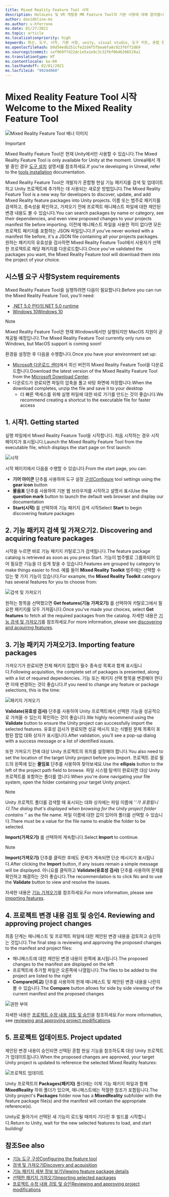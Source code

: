```yaml
---
title: Mixed Reality Feature Tool 시작
description: HoloLens 및 VR 개발용 MR Feature Tool의 기본 사항에 대해 알아봅니다.
author: davidkline-ms
ms.author: v-hferrone
ms.date: 01/27/2021
ms.topic: article
ms.localizationpriority: high
keywords: 최신, 도구, 시작, 기본 사항, unity, visual studio, 도구 키트, 혼합 현실 헤드셋, windows mixed reality 헤드셋, 가상 현실 헤드셋, 설치, Windows, HoloLens, 에뮬레이터, unreal, openxr
ms.openlocfilehash: b9d54edb251cfe22d4f5fbea6fa8c923f6ff2d69
ms.sourcegitcommit: cef969ffd22dc1e5a1e9c3c32fbf0646206519a1
ms.translationtype: HT
ms.contentlocale: ko-KR
ms.lasthandoff: 02/01/2021
ms.locfileid: "99244068"
---
```

# <a name="welcome-to-the-mixed-reality-feature-tool"></a><span data-ttu-id="dc23e-104">Mixed Reality Feature Tool 시작</span><span class="sxs-lookup"><span data-stu-id="dc23e-104">Welcome to the Mixed Reality Feature Tool</span></span>

![Mixed Reality Feature Tool 배너 이미지](images/feature-tool-banner.png)

> [!IMPORTANT]
> <span data-ttu-id="dc23e-106">Mixed Reality Feature Tool은 현재 Unity에서만 사용할 수 있습니다.</span><span class="sxs-lookup"><span data-stu-id="dc23e-106">The Mixed Reality Feature Tool is only available for Unity at the moment.</span></span> <span data-ttu-id="dc23e-107">Unreal에서 개발 중인 경우 [도구 설치](../install-the-tools.md) 설명서를 참조하세요.</span><span class="sxs-lookup"><span data-stu-id="dc23e-107">If you're developing in Unreal, refer to the [tools installation](../install-the-tools.md) documentation.</span></span>

<span data-ttu-id="dc23e-108">Mixed Reality Feature Tool은 개발자가 혼합형 현실 기능 패키지를 검색 및 업데이트하고 Unity 프로젝트에 추가하는 데 사용되는 새로운 방법입니다.</span><span class="sxs-lookup"><span data-stu-id="dc23e-108">The Mixed Reality Feature Tool is a new way for developers to discover, update, and add Mixed Reality feature packages into Unity projects.</span></span> <span data-ttu-id="dc23e-109">이름 또는 범주로 패키지를 검색하고, 종속성을 확인하고, 가져오기 전에 프로젝트 매니페스트 파일에 대한 제안된 변경 내용도 볼 수 있습니다.</span><span class="sxs-lookup"><span data-stu-id="dc23e-109">You can search packages by name or category, see their dependencies, and even view proposed changes to your projects manifest file before importing.</span></span> <span data-ttu-id="dc23e-110">이전에 매니페스트 파일을 사용한 적이 없다면 모든 프로젝트 패키지를 포함하는 JSON 파일입니다.</span><span class="sxs-lookup"><span data-stu-id="dc23e-110">If you've never worked with a manifest file before, it's a JSON file containing all your projects packages.</span></span> <span data-ttu-id="dc23e-111">원하는 패키지의 유효성을 검사하면 Mixed Reality Feature Tool에서 사용자가 선택한 프로젝트로 해당 패키지를 다운로드합니다.</span><span class="sxs-lookup"><span data-stu-id="dc23e-111">Once you've validated the packages you want, the Mixed Reality Feature tool will download them into the project of your choice.</span></span>

## <a name="system-requirements"></a><span data-ttu-id="dc23e-112">시스템 요구 사항</span><span class="sxs-lookup"><span data-stu-id="dc23e-112">System requirements</span></span>

<span data-ttu-id="dc23e-113">Mixed Reality Feature Tool을 실행하려면 다음이 필요합니다.</span><span class="sxs-lookup"><span data-stu-id="dc23e-113">Before you can run the Mixed Reality Feature Tool, you'll need:</span></span>

* [<span data-ttu-id="dc23e-114">.NET 5.0 런타임</span><span class="sxs-lookup"><span data-stu-id="dc23e-114">.NET 5.0 runtime</span></span>](https://dotnet.microsoft.com/download/dotnet/5.0)
* [<span data-ttu-id="dc23e-115">Windows 10</span><span class="sxs-lookup"><span data-stu-id="dc23e-115">Windows 10</span></span>](https://www.microsoft.com/software-download/windows10ISO)

> [!NOTE]
> <span data-ttu-id="dc23e-116">Mixed Reality Feature Tool은 현재 Windows에서만 실행되지만 MacOS 지원이 곧 제공될 예정입니다.</span><span class="sxs-lookup"><span data-stu-id="dc23e-116">The Mixed Reality Feature Tool currently only runs on Windows, but MacOS support is coming soon!</span></span>

<span data-ttu-id="dc23e-117">환경을 설정한 후 다음을 수행합니다.</span><span class="sxs-lookup"><span data-stu-id="dc23e-117">Once you have your environment set up:</span></span>

* <span data-ttu-id="dc23e-118">[Microsoft 다운로드 센터](https://aka.ms/MRFeatureTool)에서 최신 버전의 Mixed Reality Feature Tool을 다운로드합니다.</span><span class="sxs-lookup"><span data-stu-id="dc23e-118">Download the latest version of the Mixed Reality Feature Tool from the [Microsoft Download Center](https://aka.ms/MRFeatureTool).</span></span>
* <span data-ttu-id="dc23e-119">다운로드가 완료되면 파일의 압축을 풀고 바탕 화면에 저장합니다.</span><span class="sxs-lookup"><span data-stu-id="dc23e-119">When the download completes, unzip the file and save it to your desktop</span></span>
    * <span data-ttu-id="dc23e-120">더 빠른 액세스를 위해 실행 파일에 대한 바로 가기를 만드는 것이 좋습니다.</span><span class="sxs-lookup"><span data-stu-id="dc23e-120">We recommend creating a shortcut to the executable file for faster access</span></span>

## <a name="1-getting-started"></a><span data-ttu-id="dc23e-121">1. 시작</span><span class="sxs-lookup"><span data-stu-id="dc23e-121">1. Getting started</span></span>

<span data-ttu-id="dc23e-122">실행 파일에서 Mixed Reality Feature Tool을 시작합니다. 처음 시작하는 경우 시작 페이지가 표시됩니다.</span><span class="sxs-lookup"><span data-stu-id="dc23e-122">Launch the Mixed Reality Feature Tool from the executable file, which displays the start page on first launch:</span></span>

![시작](images/FeatureToolStart.png)

<span data-ttu-id="dc23e-124">시작 페이지에서 다음을 수행할 수 있습니다.</span><span class="sxs-lookup"><span data-stu-id="dc23e-124">From the start page, you can:</span></span>

* <span data-ttu-id="dc23e-125">**기어 아이콘** 단추를 사용하여 도구 설정 [구성](configuring-feature-tool.md)</span><span class="sxs-lookup"><span data-stu-id="dc23e-125">[Configure](configuring-feature-tool.md) tool settings using the **gear icon** button</span></span>
* <span data-ttu-id="dc23e-126">**물음표** 단추를 사용하여 기본 웹 브라우저를 시작하고 설명서 표시</span><span class="sxs-lookup"><span data-stu-id="dc23e-126">Use the **question mark** button to launch the default web browser and display our documentation</span></span>
* <span data-ttu-id="dc23e-127">**Start(시작)** 를 선택하여 기능 패키지 검색 시작</span><span class="sxs-lookup"><span data-stu-id="dc23e-127">Select **Start** to begin discovering feature packages</span></span>

## <a name="2-discovering-and-acquiring-feature-packages"></a><span data-ttu-id="dc23e-128">2. 기능 패키지 검색 및 가져오기</span><span class="sxs-lookup"><span data-stu-id="dc23e-128">2. Discovering and acquiring feature packages</span></span>

<span data-ttu-id="dc23e-129">시작을 누르면 바로 기능 패키지 카탈로그가 검색됩니다.</span><span class="sxs-lookup"><span data-stu-id="dc23e-129">The feature package catalog is retrieved as soon as you press Start.</span></span> <span data-ttu-id="dc23e-130">기능이 범주별로 그룹화되어 있어 필요한 기능을 더 쉽게 찾을 수 있습니다.</span><span class="sxs-lookup"><span data-stu-id="dc23e-130">Features are grouped by category to make things easier to find.</span></span> <span data-ttu-id="dc23e-131">예를 들어 **Mixed Reality Toolkit** 범주에는 선택할 수 있는 몇 가지 기능이 있습니다.</span><span class="sxs-lookup"><span data-stu-id="dc23e-131">For example, the **Mixed Reality Toolkit** category has several features for you to choose from:</span></span>

![검색 및 가져오기](images/FeatureToolDiscovery.png)

<span data-ttu-id="dc23e-133">원하는 항목을 선택했으면 **Get features(기능 가져오기)** 를 선택하여 카탈로그에서 필요한 패키지를 모두 가져옵니다.</span><span class="sxs-lookup"><span data-stu-id="dc23e-133">Once you've made your choices, select **Get features** to fetch all the required packages from the catalog.</span></span> <span data-ttu-id="dc23e-134">자세한 내용은 [기능 검색 및 가져오기](discovering-features.md)를 참조하세요.</span><span class="sxs-lookup"><span data-stu-id="dc23e-134">For more information, please see [discovering and acquiring features](discovering-features.md).</span></span>

## <a name="3-importing-feature-packages"></a><span data-ttu-id="dc23e-135">3. 기능 패키지 가져오기</span><span class="sxs-lookup"><span data-stu-id="dc23e-135">3. Importing feature packages</span></span>

<span data-ttu-id="dc23e-136">가져오기가 완료되면 전체 패키지 집합이 필수 종속성 목록과 함께 표시됩니다.</span><span class="sxs-lookup"><span data-stu-id="dc23e-136">Following acquisition, the complete set of packages is presented, along with a list of required dependencies.</span></span> <span data-ttu-id="dc23e-137">기능 또는 패키지 선택 항목을 변경해야 한다면 이때 변경하는 것이 좋습니다.</span><span class="sxs-lookup"><span data-stu-id="dc23e-137">If you need to change any feature or package selections, this is the time:</span></span>

![패키지 가져오기](images/FeatureToolImport.png)

<span data-ttu-id="dc23e-139">**Validate(유효성 검사)** 단추를 사용하여 Unity 프로젝트에서 선택한 기능을 성공적으로 가져올 수 있는지 확인하는 것이 좋습니다.</span><span class="sxs-lookup"><span data-stu-id="dc23e-139">We highly recommend using the **Validate** button to ensure the Unity project can successfully import the selected features.</span></span> <span data-ttu-id="dc23e-140">유효성 검사가 완료되면 성공 메시지 또는 식별된 문제 목록이 포함된 팝업 대화 상자가 표시됩니다.</span><span class="sxs-lookup"><span data-stu-id="dc23e-140">After validation, you'll see a pop-up dialog with a success message or a list of identified issues.</span></span>

<span data-ttu-id="dc23e-141">또한 가져오기 전에 대상 Unity 프로젝트의 위치를 설정해야 합니다.</span><span class="sxs-lookup"><span data-stu-id="dc23e-141">You also need to set the location of the target Unity project before you import.</span></span> <span data-ttu-id="dc23e-142">프로젝트 경로 필드의 왼쪽에 있는 **줄임표** 단추를 사용하여 찾아보세요.</span><span class="sxs-lookup"><span data-stu-id="dc23e-142">Use the **ellipsis** button to the left of the project path field to browse.</span></span> <span data-ttu-id="dc23e-143">파일 시스템 탐색이 완료되면 대상 Unity 프로젝트를 포함하는 폴더를 엽니다.</span><span class="sxs-lookup"><span data-stu-id="dc23e-143">When you're done navigating your file system, open the folder containing your target Unity project.</span></span>

> [!NOTE]
> <span data-ttu-id="dc23e-144">Unity 프로젝트 폴더를 검색할 때 표시되는 대화 상자에는 파일 이름에 '_'가 포함됩니다.</span><span class="sxs-lookup"><span data-stu-id="dc23e-144">The dialog that's displayed when browsing for the Unity project folder contains '_' as the file name.</span></span> <span data-ttu-id="dc23e-145">파일 이름에 대한 값이 있어야 폴더를 선택할 수 있습니다.</span><span class="sxs-lookup"><span data-stu-id="dc23e-145">There must be a value for the file name to enable the folder to be selected.</span></span>

<span data-ttu-id="dc23e-146">**Import(가져오기)** 를 선택하여 계속합니다.</span><span class="sxs-lookup"><span data-stu-id="dc23e-146">Select **Import** to continue.</span></span>

> [!NOTE]
> <span data-ttu-id="dc23e-147">**Import(가져오기)** 단추를 클릭한 후에도 문제가 계속되면 단순 메시지가 표시됩니다.</span><span class="sxs-lookup"><span data-stu-id="dc23e-147">After clicking the **Import** button, if any issues remain a simple message will be displayed.</span></span> <span data-ttu-id="dc23e-148">아니요를 클릭하고 **Validate(유효성 검사)** 단추를 사용하여 문제를 확인하고 해결하는 것이 좋습니다.</span><span class="sxs-lookup"><span data-stu-id="dc23e-148">The recommendation is to click No and to use the **Validate** button to view and resolve the issues.</span></span>

<span data-ttu-id="dc23e-149">자세한 내용은 [기능 가져오기](importing-features.md)를 참조하세요.</span><span class="sxs-lookup"><span data-stu-id="dc23e-149">For more information, please see [importing features](importing-features.md).</span></span>

## <a name="4-reviewing-and-approving-project-changes"></a><span data-ttu-id="dc23e-150">4. 프로젝트 변경 내용 검토 및 승인</span><span class="sxs-lookup"><span data-stu-id="dc23e-150">4. Reviewing and approving project changes</span></span>

<span data-ttu-id="dc23e-151">최종 단계는 매니페스트 및 프로젝트 파일에 대한 제안된 변경 내용을 검토하고 승인하는 것입니다.</span><span class="sxs-lookup"><span data-stu-id="dc23e-151">The final step is reviewing and approving the proposed changes to the manifest and project files:</span></span>

* <span data-ttu-id="dc23e-152">매니페스트에 대한 제안된 변경 내용이 왼쪽에 표시됩니다.</span><span class="sxs-lookup"><span data-stu-id="dc23e-152">The proposed changes to the manifest are displayed on the left</span></span>
* <span data-ttu-id="dc23e-153">프로젝트에 추가할 파일은 오른쪽에 나열됩니다.</span><span class="sxs-lookup"><span data-stu-id="dc23e-153">The files to be added to the project are listed to the right</span></span>
* <span data-ttu-id="dc23e-154">**Compare(비교)** 단추를 사용하여 현재 매니페스트 및 제안된 변경 내용을 나란히 볼 수 있습니다.</span><span class="sxs-lookup"><span data-stu-id="dc23e-154">The **Compare** button allows for side by side viewing of the current manifest and the proposed changes</span></span>

![권한 부여](images/FeatureToolApprovalRequest.png)

<span data-ttu-id="dc23e-156">자세한 내용은 [프로젝트 수정 내용 검토 및 승인](reviewing-changes.md)을 참조하세요.</span><span class="sxs-lookup"><span data-stu-id="dc23e-156">For more information, see [reviewing and approving project modifications](reviewing-changes.md).</span></span>

## <a name="5-project-updated"></a><span data-ttu-id="dc23e-157">5. 프로젝트 업데이트</span><span class="sxs-lookup"><span data-stu-id="dc23e-157">5. Project updated</span></span>

<span data-ttu-id="dc23e-158">제안된 변경 내용이 승인되면 선택된 혼합 현실 기능을 참조하도록 대상 Unity 프로젝트가 업데이트됩니다.</span><span class="sxs-lookup"><span data-stu-id="dc23e-158">When the proposed changes are approved, your target Unity project is updated to reference the selected Mixed Reality features:</span></span>

![프로젝트 업데이트](images/FeatureToolProjectUpdated.png)

<span data-ttu-id="dc23e-160">Unity 프로젝트의 **Packages(패키지)** 폴더에는 이제 기능 패키지 파일과 함께 **MixedReality** 하위 폴더가 있으며, 매니페스트에는 적절한 참조가 포함됩니다.</span><span class="sxs-lookup"><span data-stu-id="dc23e-160">The Unity project's **Packages** folder now has a **MixedReality** subfolder with the feature package file(s) and the manifest will contain the appropriate reference(s).</span></span>

<span data-ttu-id="dc23e-161">Unity로 돌아가서 선택된 새 기능이 로드될 때까지 기다린 후 빌드를 시작합니다.</span><span class="sxs-lookup"><span data-stu-id="dc23e-161">Return to Unity, wait for the new selected features to load, and start building!</span></span>

## <a name="see-also"></a><span data-ttu-id="dc23e-162">참조</span><span class="sxs-lookup"><span data-stu-id="dc23e-162">See also</span></span>

- [<span data-ttu-id="dc23e-163">기능 도구 구성</span><span class="sxs-lookup"><span data-stu-id="dc23e-163">Configuring the feature tool</span></span>](configuring-feature-tool.md)
- [<span data-ttu-id="dc23e-164">검색 및 가져오기</span><span class="sxs-lookup"><span data-stu-id="dc23e-164">Discovery and acquisition</span></span>](discovering-features.md)
- [<span data-ttu-id="dc23e-165">기능 패키지 세부 정보 보기</span><span class="sxs-lookup"><span data-stu-id="dc23e-165">Viewing feature package details</span></span>](viewing-package-details.md)
- [<span data-ttu-id="dc23e-166">선택한 패키지 가져오기</span><span class="sxs-lookup"><span data-stu-id="dc23e-166">Importing selected packages</span></span>](importing-features.md)
- [<span data-ttu-id="dc23e-167">프로젝트 수정 내용 검토 및 승인</span><span class="sxs-lookup"><span data-stu-id="dc23e-167">Reviewing and approving project modifications</span></span>](reviewing-changes.md)

